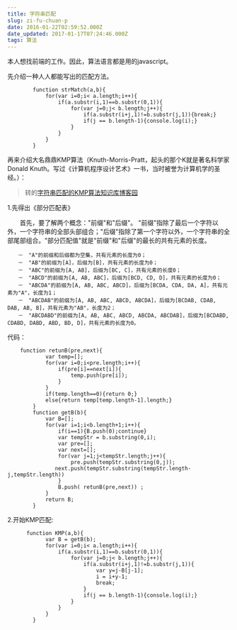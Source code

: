 ```yaml
---
title: 字符串匹配
slug: zi-fu-chuan-p
date: 2016-01-22T02:59:52.000Z
date_updated: 2017-01-17T07:24:46.000Z
tags: 算法
---
```


本人想找前端的工作。因此，算法语言都是用的javascript。

先介绍一种人人都能写出的匹配方法。

            function strMatch(a,b){
                for(var i=0;i< a.length;i++){
                    if(a.substr(i,1)==b.substr(0,1)){
                        for(var j=0;j< b.length;j++){
                            if(a.substr(i+j,1)!=b.substr(j,1)){break;}
                            if(j == b.length-1){console.log(i);}
                        }
                    }
                }
            }
    

再来介绍大名鼎鼎KMP算法（Knuth-Morris-Pratt，起头的那个K就是著名科学家Donald Knuth。写过《计算机程序设计艺术》一书，当时被誉为计算机学的圣经。）：

> 转的[字符串匹配的KMP算法知识库博客园](http://kb.cnblogs.com/page/176818/)

1.先得出《部分匹配表》

　　首先，要了解两个概念："前缀"和"后缀"。 "前缀"指除了最后一个字符以外，一个字符串的全部头部组合；"后缀"指除了第一个字符以外，一个字符串的全部尾部组合。"部分匹配值"就是"前缀"和"后缀"的最长的共有元素的长度。

    　　－　"A"的前缀和后缀都为空集，共有元素的长度为0；
    　　－　"AB"的前缀为[A]，后缀为[B]，共有元素的长度为0；
    　　－　"ABC"的前缀为[A, AB]，后缀为[BC, C]，共有元素的长度0；
    　　－　"ABCD"的前缀为[A, AB, ABC]，后缀为[BCD, CD, D]，共有元素的长度为0；
    　　－　"ABCDA"的前缀为[A, AB, ABC, ABCD]，后缀为[BCDA, CDA, DA, A]，共有元素为"A"，长度为1；
    　　－　"ABCDAB"的前缀为[A, AB, ABC, ABCD, ABCDA]，后缀为[BCDAB, CDAB, DAB, AB, B]，共有元素为"AB"，长度为2；
    　　－　"ABCDABD"的前缀为[A, AB, ABC, ABCD, ABCDA, ABCDAB]，后缀为[BCDABD, CDABD, DABD, ABD, BD, D]，共有元素的长度为0。
    

代码：

        function retunB(pre,next){
                var temp=[];
                for(var i=0;i<pre.length;i++){
                    if(pre[i]==next[i]){
                        temp.push(pre[i]);
                    }
                }
                if(temp.length==0){return 0;}
                else{return temp[temp.length-1].length;}
            }
            function getB(b){
                var B=[];
                for(var i=1;i<b.length+1;i++){
                    if(i==1){B.push(0);continue}
                    var tempStr = b.substring(0,i);
                    var pre=[];
                    var next=[];
                    for(var j=1;j<tempStr.length;j++){
                        pre.push(tempStr.substring(0,j));
                   next.push(tempStr.substring(tempStr.length-j,tempStr.length))
                    }
                    B.push( retunB(pre,next)) ;
                }
                return B;
            }
    

2.开始KMP匹配:

          function KMP(a,b){
                var B = getB(b);
                for(var i=0;i< a.length;i++){
                    if(a.substr(i,1)==b.substr(0,1)){
                        for(var j=0;j< b.length;j++){
                            if(a.substr(i+j,1)!=b.substr(j,1)){
                                var y=j-B[j-1];
                                i = i+y-1;
                                break;
                            }
                            if(j == b.length-1){console.log(i);}
                        }
                    }
                }
            }
    

